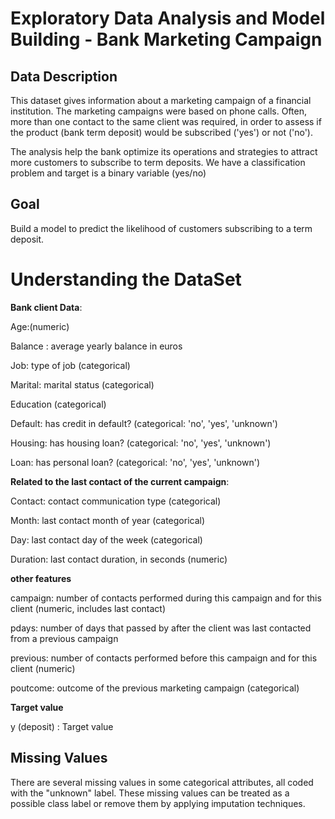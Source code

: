 # Exploratory Data Analysis and Model Building - Bank Marketing Campaign

## **Data Description**

This dataset gives information about a marketing campaign of a financial institution. 
The marketing campaigns were based on phone calls. Often, more than one contact to the same client was required, in order to assess if the product (bank term deposit) would be subscribed ('yes') or not ('no').

The analysis help the bank optimize its operations and strategies to attract more customers to subscribe to term deposits.
We have a classification problem and target is a binary variable (yes/no)

## **Goal**  
Build a model to predict the likelihood of customers subscribing to a term deposit.

# Understanding the DataSet

**Bank client Data**:

Age:(numeric)

Balance : average yearly balance in euros

Job: type of job (categorical)

Marital: marital status (categorical)

Education (categorical)

Default: has credit in default? (categorical: 'no', 'yes', 'unknown')

Housing: has housing loan? (categorical: 'no', 'yes', 'unknown')

Loan: has personal loan? (categorical: 'no', 'yes', 'unknown')

**Related to the last contact of the current campaign**:

Contact: contact communication type (categorical)

Month: last contact month of year (categorical)

Day: last contact day of the week (categorical)

Duration: last contact duration, in seconds (numeric)

**other features**

campaign: number of contacts performed during this campaign and for this client (numeric, includes last contact)

pdays: number of days that passed by after the client was last contacted from a previous campaign 

previous: number of contacts performed before this campaign and for this client (numeric)

poutcome: outcome of the previous marketing campaign (categorical)

**Target value**

y (deposit) : Target value

## **Missing Values**

There are several missing values in some categorical attributes, all coded with the "unknown" label. 
These missing values can be treated as a possible class label or remove them by applying imputation techniques.
